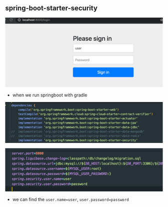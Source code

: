 ## spring-boot-starter-security

![](img/2021-01-03-16-44-51.png)

- when we run springboot with gradle


![](img/2021-01-03-16-45-37.png)


![](img/2021-01-03-16-45-54.png)


- we can find the `user.name=user`, `user.password=password`


